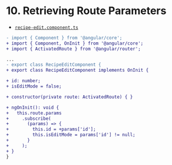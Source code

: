 # 10. Retrieving Route Parameters

- [`recipe-edit.component.ts`](../../course-project-1/src/app/recipes/recipe-edit/recipe-edit.component.ts)

```diff
- import { Component } from '@angular/core';
+ import { Component, OnInit } from '@angular/core';
+ import { ActivatedRoute } from '@angular/router';

...
- export class RecipeEditComponent {
+ export class RecipeEditComponent implements OnInit {

+ id: number;
+ isEditMode = false;

+ constructor(private route: ActivatedRoute) { }

+ ngOnInit(): void {
+   this.route.params
+     .subscribe(
+       (params) => {
+         this.id = +params['id'];
+         this.isEditMode = params['id'] != null;
+       }
+     );
+ }
}
```